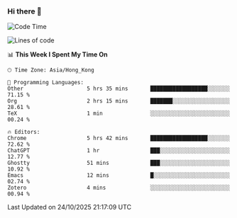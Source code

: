 ### Hi there 👋

<!--
**nicehiro/nicehiro** is a ✨ _special_ ✨ repository because its `README.md` (this file) appears on your GitHub profile.

Here are some ideas to get you started:

- 🔭 I’m currently working on ...
- 🌱 I’m currently learning ...
- 👯 I’m looking to collaborate on ...
- 🤔 I’m looking for help with ...
- 💬 Ask me about ...
- 📫 How to reach me: ...
- 😄 Pronouns: ...
- ⚡ Fun fact: ...
-->

<!--START_SECTION:waka-->
![Code Time](http://img.shields.io/badge/Code%20Time-1%2C172%20hrs%2032%20mins-blue)

![Lines of code](https://img.shields.io/badge/From%20Hello%20World%20I%27ve%20Written-1.9%20million%20lines%20of%20code-blue)

📊 **This Week I Spent My Time On** 

```text
🕑︎ Time Zone: Asia/Hong_Kong

💬 Programming Languages: 
Other                    5 hrs 35 mins       ██████████████████░░░░░░░   71.15 % 
Org                      2 hrs 15 mins       ███████░░░░░░░░░░░░░░░░░░   28.61 % 
TeX                      1 min               ░░░░░░░░░░░░░░░░░░░░░░░░░   00.24 % 

🔥 Editors: 
Chrome                   5 hrs 42 mins       ██████████████████░░░░░░░   72.62 % 
ChatGPT                  1 hr                ███░░░░░░░░░░░░░░░░░░░░░░   12.77 % 
Ghostty                  51 mins             ███░░░░░░░░░░░░░░░░░░░░░░   10.92 % 
Emacs                    12 mins             █░░░░░░░░░░░░░░░░░░░░░░░░   02.74 % 
Zotero                   4 mins              ░░░░░░░░░░░░░░░░░░░░░░░░░   00.94 % 
```


 Last Updated on 24/10/2025 21:17:09 UTC
<!--END_SECTION:waka-->
